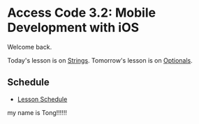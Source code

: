 # Access Code 3.2: Mobile Development with iOS

Welcome back.

Today's lesson is on [Strings](/lessons/strings). 
Tomorrow's lesson is on [Optionals](/lessons/optionals). 

## Schedule

- [Lesson Schedule](schedule.md)


my name is Tong!!!!!!